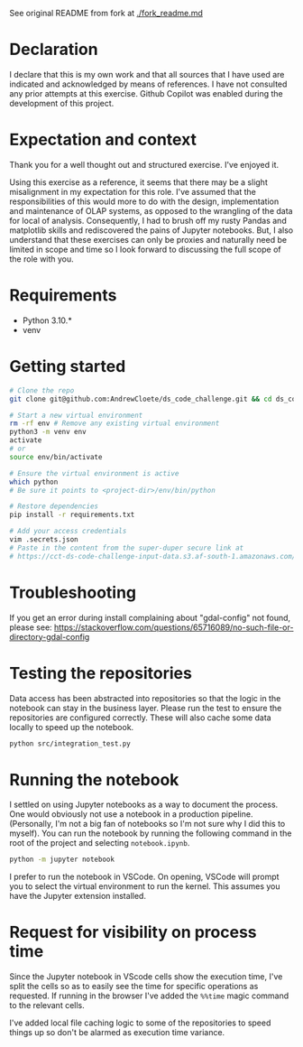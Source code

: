 See original README from fork at [./fork_readme.md](./fork_readme.md)

# Declaration
I declare that this is my own work and that all sources that I have used are
indicated and acknowledged by means of references. I have not consulted any
prior attempts at this exercise. Github Copilot was enabled during the
development of this project. 

# Expectation and context
Thank you for a well thought out and structured exercise. I've enjoyed it.

Using this exercise as a reference, it seems that there may be a slight
misalignment in my expectation for this role. I've assumed that the
responsibilities of this would more to do with the design, implementation and
maintenance of OLAP systems, as opposed to the wrangling of the data for local
of analysis. Consequently, I had to brush off my rusty Pandas and matplotlib
skills and rediscovered the pains of Jupyter notebooks. But, I also understand
that these exercises can only be proxies and naturally need be limited in scope
and time so I look forward to discussing the full scope of the role with you.

# Requirements
- Python 3.10.* 
- venv

# Getting started
```sh
# Clone the repo
git clone git@github.com:AndrewCloete/ds_code_challenge.git && cd ds_code_challenge

# Start a new virtual environment
rm -rf env # Remove any existing virtual environment
python3 -m venv env
activate
# or
source env/bin/activate

# Ensure the virtual environment is active
which python
# Be sure it points to <project-dir>/env/bin/python

# Restore dependencies
pip install -r requirements.txt

# Add your access credentials
vim .secrets.json
# Paste in the content from the super-duper secure link at
# https://cct-ds-code-challenge-input-data.s3.af-south-1.amazonaws.com/ds_code_challenge_creds.json
```

# Troubleshooting
If you get an error during install complaining about "gdal-config" not found,
please see:
https://stackoverflow.com/questions/65716089/no-such-file-or-directory-gdal-config

# Testing the repositories
Data access has been abstracted into repositories so that the logic in the notebook can stay in the business layer. Please run the test to ensure the repositories are configured correctly. These will also cache some data locally to speed up the notebook. 
```sh
python src/integration_test.py
```

# Running the notebook
I settled on using Jupyter notebooks as a way to document the process. One would
obviously not use a notebook in a production pipeline. (Personally, I'm not a
big fan of notebooks so I'm not sure why I did this to myself). You can run the
notebook by running the following command in the root of the project and
selecting `notebook.ipynb`. 
```sh
python -m jupyter notebook
```
I prefer to run the notebook in VSCode. On opening, VSCode will prompt you to select the virtual environment to run the kernel. This assumes you have the Jupyter extension installed. 


# Request for visibility on process time
Since the Jupyter notebook in VScode cells show the execution time, I've split
the cells so as to easily see the time for specific operations as requested. If running in the browser I've added the `%%time` magic command to the relevant cells.

I've added local file caching logic to some of the repositories to speed things
up so don't be alarmed as execution time variance.
